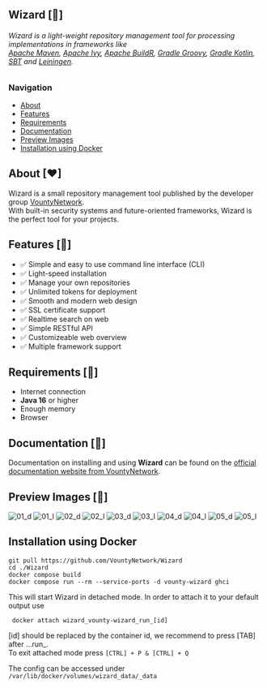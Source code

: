 ## Wizard [🚀️]

###### *Wizard is a light-weight repository management tool for processing implementations in frameworks like <br /> [Apache Maven](https://maven.apache.org/), [Apache Ivy](https://ant.apache.org/ivy/), [Apache BuildR](https://buildr.apache.org/), [Gradle Groovy](https://gradle.org/), [Gradle Kotlin](https://kotlinlang.org/docs/gradle.html), [SBT](https://www.scala-sbt.org/) and [Leiningen](https://leiningen.org/).*

### Navigation

* [About](#about)
* [Features](#features)
* [Requirements](#requirements)
* [Documentation](#documentation)
* [Preview Images](#images)
* [Installation using Docker](#installation-using-docker)
## About [❤]

<a id="about"></a>
Wizard is a small repository management tool published by the developer group [VountyNetwork](https://vounty.net). <br />
With built-in security systems and future-oriented frameworks, Wizard is the perfect tool for your projects.

## Features [🎉️]

<a id="features"></a>

* ✅ Simple and easy to use command line interface (CLI)
* ✅ Light-speed installation
* ✅ Manage your own repositories
* ✅ Unlimited tokens for deployment
* ✅ Smooth and modern web design
* ✅ SSL certificate support
* ✅ Realtime search on web
* ✅ Simple RESTful API
* ✅ Customizeable web overview
* ✅ Multiple framework support

## Requirements [📓]

* Internet connection
* **Java 16** or higher
* Enough memory
* Browser

<a id="requirements"></a>

## Documentation [📰]

Documentation on installing and using **Wizard** can be found on the [official documentation website from VountyNetwork](https://docs.vounty.net/).

<a id="documentation"></a>

## Preview Images [👀️]

<a id="images"></a>
![01_d](./images/images_01_dark.png)
![01_l](./images/images_01_light.png)
![02_d](./images/images_02_dark.png)
![02_l](./images/images_02_light.png)
![03_d](./images/images_03_dark.png)
![03_l](./images/images_03_light.png)
![04_d](./images/images_04_dark.png)
![04_l](./images/images_04_light.png)
![05_d](./images/images_05_dark.png)
![05_l](./images/images_05_light.png)

## Installation using Docker


```shell 
git pull https://github.com/VountyNetwork/Wizard
cd ./Wizard
docker compose build
docker compose run --rm --service-ports -d vounty-wizard ghci
```
This will start Wizard in detached mode. In order to attach it to your default output use

```shell
 docker attach wizard_vounty-wizard_run_[id]
```

[id] should be replaced by the container id, we recommend to press [TAB] after ...run_.\
To exit attached mode press `[CTRL] + P & [CTRL] + Q`

The config can be accessed under `/var/lib/docker/volumes/wizard_data/_data`
